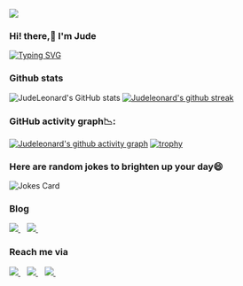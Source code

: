 ![](https://res.cloudinary.com/dfgg73dvr/image/upload/v1620060487/coding-freak_cbcf0o.gif)

### Hi! there,:wave: I'm Jude

[![Typing SVG](https://readme-typing-svg.herokuapp.com/?size=13&lines=Welcome+to+my+Github+Profile;A+quick+introduction+about+me;I'm+a+certified+python+developer;with+over+3years+of+experience.;My+interests+and+work+experience;lies+within+the+space+of;Data+Science;Data+Engineering;Natural+Language+Processing;and+AI;I'm+currently+working+on;real-time+decision+project+using+Data+Engineering;and+Machine+Learning;I+enjoy+learning+to+build+and+building+learn;new+things.;Most+importantly,;I+love+contributing+to+open;source+projects.;Feel+free+to+explore+my+profile)](https://git.io/typing-svg)

### Github stats
![JudeLeonard's GitHub stats](https://github-readme-stats.vercel.app/api?username=judeleonard&show_icons=true&theme=algolia)
[![Judeleonard's github streak](https://github-readme-streak-stats.herokuapp.com/?user=judeleonard&theme=blue-green)](https://github.com/judeleonard/github-readme-streak-stats)
### GitHub activity graph📉:
[![Judeleonard's github activity graph](https://activity-graph.herokuapp.com/graph?username=judeleonard&theme=react-dark)](https://github.com/judeleonard/github-readme-activity-graph)
[![trophy](https://github-profile-trophy.vercel.app/?username=judeleonard&theme=onedark)](https://github.com/judeleonard/github-profile-trophy)

### Here are random jokes to brighten up your day:smile:
![Jokes Card](https://readme-jokes.vercel.app/api?hideBorder&theme=solidBlue&color=%2394bcc&aColor=%23bbdb51)

### Blog 
<a href="https://medium.com/@judeleonard86">                                                                               
<img src="https://img.shields.io/badge/Medium-12100E?style=for-the-badge&logo=medium&logoColor=white" />                   
</a>&nbsp;&nbsp;   

<a href="https://www.linkedin.com/pulse/leveraging-ab-testing-drive-business-decisions-jude-ndu?lipi=urn%3Ali%3Apage%3Ad_flagship3_pulse_read%3BGimcB4jsTtKAcmWzz%2F%2FgDw%3D%3D">
<img src="https://img.shields.io/badge/LinkedIn-0077B5?style=for-the-badge&logo=linkedin&logoColor=white" />
</a>&nbsp;&nbsp;                                                                                                           
                                                                                                    
   
### Reach me via
<a href="https://twitter.com/JudeLeonard13">  
<img src="https://img.shields.io/badge/@judeleonard13-1DA1F2?style=for-the-badge&logo=twitter&logoColor=white" />                 
</a>&nbsp;&nbsp;
                                                                                                                                                                                                                                                                                                                                                                  

<a href="https://www.linkedin.com/in/jude-ndu-78ab38175">
<img src="https://img.shields.io/badge/Jude Ndu-0077B5?style=for-the-badge&logo=LinkedIn&logoColor=white" />
</a>&nbsp;&nbsp;

<a href="mailto:judeleonard86@gmail.com">
<img src="https://img.shields.io/badge/Gmail-D14836?style=for-the-badge&logo=gmail&logoColor=white" />
</a>&nbsp;&nbsp;


<!--
**judeleonard/Judeleonard** is a ✨ _special_ ✨ repository because its `README.md` (this file) appears on your GitHub profile.

Here are some ideas to get you started:

- 🔭 I’m currently working on ...
- 🌱 I’m currently learning ...
- 👯 I’m looking to collaborate on ...
- 🤔 I’m looking for help with ...
- 💬 Ask me about ...
- 📫 judeleonard86@gmail.com: 
- 😄 Pronouns: ...s
- ⚡ Fun fact: ...
-->
